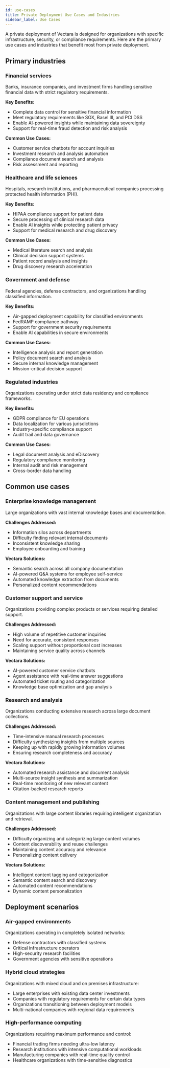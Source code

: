 ```yaml
---
id: use-cases
title: Private Deployment Use Cases and Industries
sidebar_label: Use Cases
---
```


A private deployment of Vectara is designed for organizations with specific infrastructure, security, or compliance requirements. Here are the primary use cases and industries that benefit most from private deployment.

## Primary industries

### Financial services

Banks, insurance companies, and investment firms handling sensitive financial data with strict regulatory requirements.

**Key Benefits:**
- Complete data control for sensitive financial information
- Meet regulatory requirements like SOX, Basel III, and PCI DSS
- Enable AI-powered insights while maintaining data sovereignty
- Support for real-time fraud detection and risk analysis

**Common Use Cases:**
- Customer service chatbots for account inquiries
- Investment research and analysis automation
- Compliance document search and analysis
- Risk assessment and reporting

### Healthcare and life sciences

Hospitals, research institutions, and pharmaceutical companies processing protected health information (PHI).

**Key Benefits:**
- HIPAA compliance support for patient data
- Secure processing of clinical research data
- Enable AI insights while protecting patient privacy
- Support for medical research and drug discovery

**Common Use Cases:**
- Medical literature search and analysis
- Clinical decision support systems
- Patient record analysis and insights
- Drug discovery research acceleration

### Government and defense

Federal agencies, defense contractors, and organizations handling classified information.

**Key Benefits:**
- Air-gapped deployment capability for classified environments
- FedRAMP compliance pathway
- Support for government security requirements
- Enable AI capabilities in secure environments

**Common Use Cases:**
- Intelligence analysis and report generation
- Policy document search and analysis
- Secure internal knowledge management
- Mission-critical decision support

### Regulated industries

Organizations operating under strict data residency and compliance frameworks.

**Key Benefits:**
- GDPR compliance for EU operations
- Data localization for various jurisdictions
- Industry-specific compliance support
- Audit trail and data governance

**Common Use Cases:**
- Legal document analysis and eDiscovery
- Regulatory compliance monitoring
- Internal audit and risk management
- Cross-border data handling

## Common use cases

### Enterprise knowledge management

Large organizations with vast internal knowledge bases and documentation.

**Challenges Addressed:**
- Information silos across departments
- Difficulty finding relevant internal documents
- Inconsistent knowledge sharing
- Employee onboarding and training

**Vectara Solutions:**
- Semantic search across all company documentation
- AI-powered Q&A systems for employee self-service
- Automated knowledge extraction from documents
- Personalized content recommendations

### Customer support and service

Organizations providing complex products or services requiring detailed support.

**Challenges Addressed:**
- High volume of repetitive customer inquiries
- Need for accurate, consistent responses
- Scaling support without proportional cost increases
- Maintaining service quality across channels

**Vectara Solutions:**
- AI-powered customer service chatbots
- Agent assistance with real-time answer suggestions
- Automated ticket routing and categorization
- Knowledge base optimization and gap analysis

### Research and analysis

Organizations conducting extensive research across large document collections.

**Challenges Addressed:**
- Time-intensive manual research processes
- Difficulty synthesizing insights from multiple sources
- Keeping up with rapidly growing information volumes
- Ensuring research completeness and accuracy

**Vectara Solutions:**
- Automated research assistance and document analysis
- Multi-source insight synthesis and summarization
- Real-time monitoring of new relevant content
- Citation-backed research reports

### Content management and publishing

Organizations with large content libraries requiring intelligent organization and retrieval.

**Challenges Addressed:**
- Difficulty organizing and categorizing large content volumes
- Content discoverability and reuse challenges
- Maintaining content accuracy and relevance
- Personalizing content delivery

**Vectara Solutions:**
- Intelligent content tagging and categorization
- Semantic content search and discovery
- Automated content recommendations
- Dynamic content personalization

## Deployment scenarios

### Air-gapped environments

Organizations operating in completely isolated networks:
- Defense contractors with classified systems
- Critical infrastructure operators
- High-security research facilities
- Government agencies with sensitive operations

### Hybrid cloud strategies

Organizations with mixed cloud and on premises infrastructure:
- Large enterprises with existing data center investments
- Companies with regulatory requirements for certain data types
- Organizations transitioning between deployment models
- Multi-national companies with regional data requirements

### High-performance computing

Organizations requiring maximum performance and control:
- Financial trading firms needing ultra-low latency
- Research institutions with intensive computational workloads
- Manufacturing companies with real-time quality control
- Healthcare organizations with time-sensitive diagnostics

